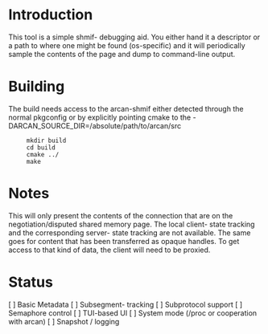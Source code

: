 Introduction
====
This tool is a simple shmif- debugging aid. You either hand it a descriptor
or a path to where one might be found (os-specific) and it will periodically
sample the contents of the page and dump to command-line output.

Building
====
The build needs access to the arcan-shmif either detected through the normal
pkgconfig or by explicitly pointing cmake to the
-DARCAN\_SOURCE\_DIR=/absolute/path/to/arcan/src

         mkdir build
         cd build
         cmake ../
         make

Notes
===
This will only present the contents of the connection that are on the
negotiation/disputed shared memory page. The local client- state tracking
and the corresponding server- state tracking are not available. The same
goes for content that has been transferred as opaque handles. To get access
to that kind of data, the client will need to be proxied.

Status
======
[ ] Basic Metadata
[ ] Subsegment- tracking
[ ] Subprotocol support
[ ] Semaphore control
[ ] TUI-based UI
[ ] System mode (/proc or cooperation with arcan)
[ ] Snapshot / logging
